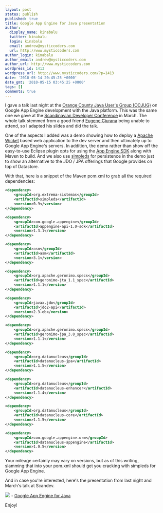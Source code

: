 ```yaml
---
layout: post
status: publish
published: true
title: Google App Engine for Java presentation
author:
  display_name: kinabalu
  twitter: kinabalu
  login: kinabalu
  email: andrew@mysticcoders.com
  url: http://www.mysticcoders.com
author_login: kinabalu
author_email: andrew@mysticcoders.com
author_url: http://www.mysticcoders.com
wordpress_id: 1413
wordpress_url: http://www.mysticcoders.com/?p=1413
date: '2010-05-14 20:45:25 +0000'
date_gmt: '2010-05-15 03:45:25 +0000'
tags: []
comments: true
---
```

I gave a talk last night at the <a href="http://ocjug.org" target="_blank">Orange County Java User's Group (OCJUG)</a> on Google App Engine development with the Java platform.  This was the same one we gave at the <a href="http://scandevconf.se" target="_blank">Scandinavian Developer Conference</a> in March.  The whole talk stemmed from a good friend <a href="http://www.eugeneciurana.com" target="_blank">Eugene Ciurana</a> being unable to attend, so I adapted his slides and did the talk.  

One of the aspects I added was a demo showing how to deploy a <a href="http://wicket.apache.org" target="_blank">Apache Wicket</a> based web application to the dev server and then ultimately up to Google App Engine's servers.  In addition, the demo rather than show off the easy-to-use Eclipse plugin opts for using the <a href="http://code.google.com/appengine/downloads.html" target="_blank">App Engine SDK</a> along with Maven to build.  And we also use <a href="http://code.google.com/p/simpleds/" target="_blank">simpleds</a> for persistence in the demo just to show an alternative to the JDO / JPA offerings that Google provides on top of Datastore.

With that, here is a snippet of the Maven pom.xml to grab all the required dependencies:

``` xml
<dependency>
    <groupId>org.extrema-sistemas</groupId>
    <artifactId>simpleds</artifactId>
    <version>0.9</version>
</dependency>

<dependency>
    <groupId>com.google.appengine</groupId>
    <artifactId>appengine-api-1.0-sdk</artifactId>
    <version>1.3.1</version>
</dependency>

<dependency>
    <groupId>asm</groupId>
    <artifactId>asm</artifactId>
    <version>3.1</version>
</dependency>

<dependency>
    <groupId>org.apache.geronimo.specs</groupId>
    <artifactId>geronimo-jta_1.1_spec</artifactId>
    <version>1.1.1</version>
</dependency>

<dependency>
    <groupId>javax.jdo</groupId>
    <artifactId>jdo2-api</artifactId>
    <version>2.3-eb</version>
</dependency>

<dependency>
    <groupId>org.apache.geronimo.specs</groupId>
    <artifactId>geronimo-jpa_3.0_spec</artifactId>
    <version>1.1.1</version>
</dependency>

<dependency>
    <groupId>org.datanucleus</groupId>
    <artifactId>datanucleus-jpa</artifactId>
    <version>1.1.5</version>
</dependency>

<dependency>
    <groupId>org.datanucleus</groupId>
    <artifactId>datanucleus-enhancer</artifactId>
    <version>1.1.4</version>
</dependency>

<dependency>
    <groupId>org.datanucleus</groupId>
    <artifactId>datanucleus-core</artifactId>
    <version>1.1.5</version>
</dependency>

<dependency>
    <groupId>com.google.appengine.orm</groupId>
    <artifactId>datanucleus-appengine</artifactId>
    <version>1.0.5</version>
</dependency>
```

Your mileage certainly may vary on versions, but as of this writing, slamming that into your pom.xml should get you cracking with simpleds for Google App Engine.

And in case you're interested, here's the presentation from last night and March's talk at Scandev.

<a href="http://www.mysticcoders.com/wp-content/uploads/2010/05/Google-App-Engine-Java-HOWTO.pdf"><img src="http://www.mysticcoders.com/wp-includes/images/crystal/document.png" border="0" /></a>&nbsp;-&nbsp;<a href="http://www.mysticcoders.com/wp-content/uploads/2010/05/Google-App-Engine-Java-HOWTO.pdf">Google App Engine for Java</a>

Enjoy!
